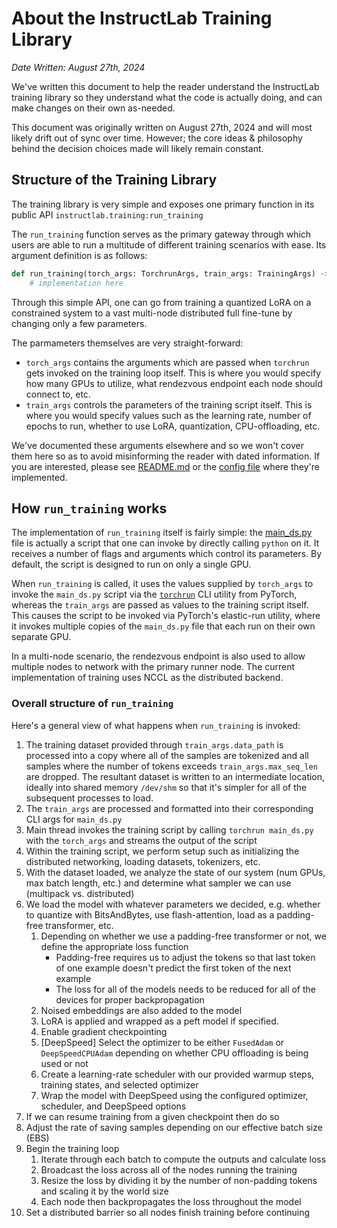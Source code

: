 # About the InstructLab Training Library

<!-- update this whenever we update this document -->
*Date Written: August 27th, 2024*

We've written this document to help the reader understand the InstructLab training library
so they understand what the code is actually doing, and can make changes on their own as-needed.

This document was originally written on August 27th, 2024 and will most likely drift out of sync
over time. However; the core ideas & philosophy behind the decision choices made will likely
remain constant.

<!-- - very good to have a well documented codebase that we can talk about in the paper 
    - high level documentation that gives people a gist of what the code is doing
    - highlight that the code doesnt have any abstraction at all
    - want to see examples, something like a script or jupyter notebook -->


## Structure of the Training Library

The training library is very simple and exposes one primary function in its public API `instructlab.training:run_training`

The `run_training` function serves as the primary gateway through which users are able to
run a multitude of different training scenarios with ease. Its argument definition is as follows:

```py
def run_training(torch_args: TorchrunArgs, train_args: TrainingArgs) -> None:
    # implementation here
```

Through this simple API, one can go from training a quantized LoRA on a constrained system to a vast
multi-node distributed full fine-tune by changing only a few parameters.

The parmameters themselves are very straight-forward:
- `torch_args` contains the arguments which are passed when `torchrun` gets invoked on the training loop itself. This is where you would specify how many GPUs to utilize, what rendezvous endpoint each node should connect to, etc. 
- `train_args` controls the parameters of the training script itself. This is where you would specify values such as the learning rate, number of epochs to run, whether to use LoRA, quantization, CPU-offloading, etc.


We've documented these arguments elsewhere and so we won't cover them here so as to avoid misinforming the
reader with dated information. If you are interested, please see [README.md](./README.md) or the [config file](./src/instructlab/training/config.py) where they're implemented.



## How `run_training` works

The implementation of `run_training` itself is fairly simple: the [main_ds.py](./src/instructlab/training/main_ds.py) file is actually a script that one can invoke by directly calling `python` on it. It receives a number of flags and arguments which control its parameters. By default, the script is designed to run on only a single GPU.

When `run_training` is called, it uses the values supplied by `torch_args` to invoke the `main_ds.py` script
via the [`torchrun`](https://pytorch.org/docs/stable/elastic/run.html) CLI utility from PyTorch, whereas the `train_args` are passed as values to the training script itself. This causes the script to be invoked via PyTorch's elastic-run utility, where it invokes multiple copies of the `main_ds.py` file that each run on their own separate GPU. 

In a multi-node scenario, the rendezvous endpoint is also used to allow multiple nodes to network with the
primary runner node. The current implementation of training uses NCCL as the distributed backend.

### Overall structure of `run_training`

Here's a general view of what happens when `run_training` is invoked:

1. The training dataset provided through `train_args.data_path` is processed into a copy where all of the samples are tokenized and all samples where the number of tokens exceeds `train_args.max_seq_len` are dropped. The resultant dataset is written to an intermediate location, ideally into shared memory `/dev/shm` so that it's simpler for all of the subsequent processes to load.
1. The `train_args` are processed and formatted into their corresponding CLI args for `main_ds.py`
1. Main thread invokes the training script by calling `torchrun main_ds.py` with the `torch_args` and streams the output of the script
1. Within the training script, we perform setup such as initializing the distributed networking, loading datasets, tokenizers, etc.
1. With the dataset loaded, we analyze the state of our system (num GPUs, max batch length, etc.) and determine what sampler we can use (multipack vs. distributed)
1. We load the model with whatever parameters we decided, e.g. whether to quantize with BitsAndBytes, use flash-attention, load as a padding-free transformer, etc. 
    1. Depending on whether we use a padding-free transformer or not, we define the appropriate loss function
        * Padding-free requires us to adjust the tokens so that last token of one example doesn't predict the first token of the next example
        * The loss for all of the models needs to be reduced for all of the devices for proper backpropagation
    1. Noised embeddings are also added to the model
    1. LoRA is applied and wrapped as a peft model if specified.
    1. Enable gradient checkpointing
    1. [DeepSpeed] Select the optimizer to be either `FusedAdam` or `DeepSpeedCPUAdam` depending on whether CPU offloading is being used or not
    1. Create a learning-rate scheduler with our provided warmup steps, training states, and selected optimizer
    1. Wrap the model with DeepSpeed using the configured optimizer, scheduler, and DeepSpeed options
1. If we can resume training from a given checkpoint then do so
1. Adjust the rate of saving samples depending on our effective batch size (EBS)
1. Begin the training loop
    1. Iterate through each batch to compute the outputs and calculate loss
    1. Broadcast the loss across all of the nodes running the training
    1. Resize the loss by dividing it by the number of non-padding tokens and scaling it by the world size
    1. Each node then backpropagates the loss throughout the model
1. Set a distributed barrier so all nodes finish training before continuing




### 



